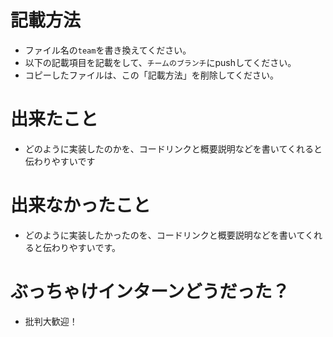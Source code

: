 # 記載方法
* ファイル名の`team`を書き換えてください。
* 以下の記載項目を記載をして、`チームのブランチ`にpushしてください。
* コピーしたファイルは、この「記載方法」を削除してください。

# 出来たこと
* どのように実装したのかを、コードリンクと概要説明などを書いてくれると伝わりやすいです

# 出来なかったこと
* どのように実装したかったのを、コードリンクと概要説明などを書いてくれると伝わりやすいです。

# ぶっちゃけインターンどうだった？
* 批判大歓迎！
